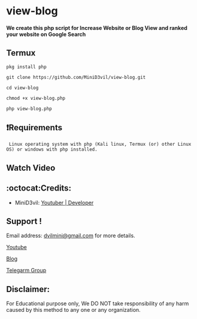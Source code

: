 # view-blog

 #### We create this php script for Increase Website or Blog View and ranked your website on Google Search
 
 ## Termux 
    pkg install php
    
    git clone https://github.com/MiniD3vil/view-blog.git
    
    cd view-blog
    
    chmod +x view-blog.php
    
    php view-blog.php
    
## :heavy_exclamation_mark:Requirements
     Linux operating system with php (Kali linux, Termux (or) other Linux OS) or windows with php installed.
       
## Watch Video

   
 
  
 ## :octocat:Credits:
* MiniD3vil: [Youtuber | Developer](https://youtube.com/channel/UCKtsYPhsmbdpHmRPrNHRCDA)

 ## Support !
  Email address: dvilmini@gmail.com  for more details.

  [Youtube](https://youtube.com/channel/UCKtsYPhsmbdpHmRPrNHRCDA)

  [Blog](https://www.minid3vil.blogspot.com)

  [Telegarm Group](https://t.me/Mini_D3vil_333)


## Disclaimer: 
 For Educational purpose only, We DO NOT take responsibility of any harm caused by this method to any one or any organization.
